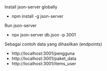 Install json-server globally
* npm install -g json-server

Run json-server
* npx json-server db.json -p 3001

Sebagai contoh data yang dihasilkan (endpoints)
- http://localhost:3001/pengguna
- http://localhost:3001/paket_data
- http://localhost:3001/items_user